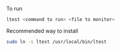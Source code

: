 To run 
```bash
ltest <command to run> <file to monitor>
```

Recommended way to install
```bash
sudo ln -s ltest /usr/local/bin/ltest
```
